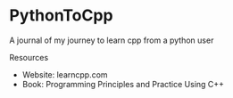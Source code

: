 # PythonToCpp
A journal of my journey to learn cpp from a python user

Resources 
- Website: learncpp.com
- Book: Programming Principles and Practice Using C++
